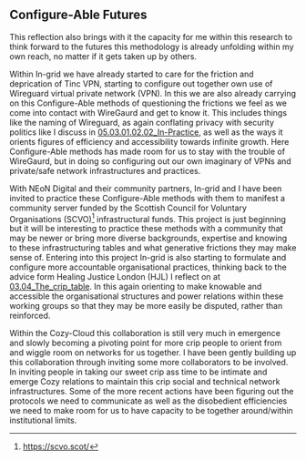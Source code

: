
## Configure-Able Futures

This reflection also brings with it the capacity for me within this research to think forward to the futures this methodology is already unfolding within my own reach, no matter if it gets taken up by others.

Within In-grid we have already started to care for the friction and deprication of Tinc VPN, starting to configure out together own use of Wireguard virtual private network (VPN). In this we are also already carrying on this Configure-Able methods of questioning the frictions we feel as we come into contact with WireGaurd and get to know it. This includes things like the naming of Wireguard, as again conflating privacy with security politics like I discuss in [05.03.01.02.02_In-Practice](../05_In-Configure-Ability/05_entries/05.03.01.02.02_In-Practice.md), as well as the ways it orients figures of efficiency and accessibility towards infinite growth. Here Configure-Able methods has made room for us to stay with the trouble of WireGaurd, but in doing so configuring out our own imaginary of VPNs and private/safe network infrastructures and practices.

With NEoN Digital and their community partners, In-grid and I have been invited to practice these Configure-Able methods with them to manifest a community server funded by the Scottish Council for Voluntary Organisations (SCVO)[^91] infrastructural funds. This project is just beginning but it will be interesting to practice these methods with a community that may be newer or bring more diverse backgrounds, expertise and knowing to these infrastructuring tables and what generative frictions they may make sense of. Entering into this project In-grid is also starting to formulate and configure more accountable organisational practices, thinking back to the advice form Healing Justice London (HJL) I reflect on at [03.04_The_crip_table](../../03_Crip-Tic_of_Vignettes/03_entries/03.04_The_crip_table.md). In this again orienting to make knowable and accessible the organisational structures and power relations within these working groups so that they may be more easily be disputed, rather than reinforced.

Within the Cozy-Cloud this collaboration is still very much in emergence and slowly becoming a pivoting point for more crip people to orient from and wiggle room on networks for us together. I have been gently building up this collaboration through inviting some more collaborators to be involved. In inviting people in taking our sweet crip ass time to be intimate and emerge Cozy relations to maintain this crip social and technical network infrastructures. Some of the more recent actions have been figuring out the protocols we need to communicate as well as the disobedient efficiencies we need to make room for us to have capacity to be together around/within institutional limits.

[^91]: https://scvo.scot/